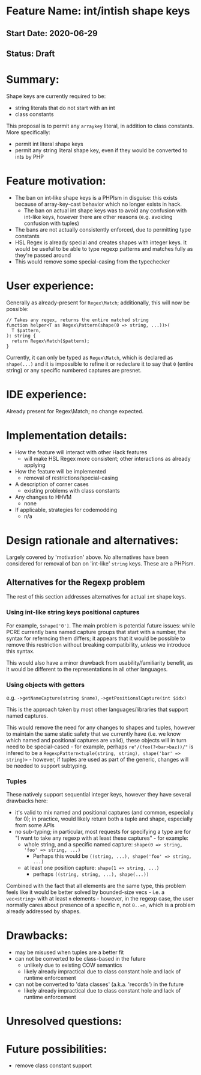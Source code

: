 # Feature Name: int/intish shape keys
## Start Date: 2020-06-29
## Status: Draft

# Summary:

Shape keys are currently required to be:
- string literals that do not start with an int
- class constants

This proposal is to permit any `arraykey` literal, in addition to class
constants. More specifically:
- permit int literal shape keys
- permit any string literal shape key, even if they would be converted to ints
  by PHP

# Feature motivation:

- The ban on int-like shape keys is a PHPIsm in disguise: this exists because
  of array-key-cast behavior which no longer exists in hack.
  - The ban on actual int shape keys was to avoid any confusion with int-like
    keys, however there are other reasons (e.g. avoiding confusion with tuples)
- The bans are not actually consistently enforced, due to permitting type constants
- HSL Regex is already special and creates shapes with integer keys. It would
  be useful to be able to type regexp patterns and matches fully as they're
  passed around
- This would remove some special-casing from the typechecker

# User experience: 

Generally as already-present for `Regex\Match`; additionally, this will now be
possible:

```
// Takes any regex, returns the entire matched string
function helper<T as Regex\Pattern(shape(0 => string, ...))>(
  T $pattern,
): string {
  return Regex\Match($pattern);
}
```

Currently, it can only be typed as `Regex\Match`, which is declared as
`shape(...)` and it is impossible to refine it or redeclare it to say that
`0` (entire string) or any specific numbered captures are presnet.

# IDE experience:

Already present for Regex\Match; no change expected.

# Implementation details:

* How the feature will interact with other Hack features
  - will make HSL Regex more consistent; other interactions as already applying
* How the feature will be implemented
  - removal of restrictions/special-casing
* A description of corner cases
  - existing problems with class constants
* Any changes to HHVM
  - none
* If applicable, strategies for codemodding
  - n/a

# Design rationale and alternatives:

Largely covered by 'motivation' above. No alternatives have been considered
for removal of ban on 'int-like' `string` keys. These are a PHPism.

## Alternatives for the Regexp problem

The rest of this section addresses alternatives for actual `int` shape keys.

### Using int-like string keys positional captures

For example, `$shape['0']`. The main problem is potential future issues: while
PCRE currently bans named capture groups that start with a number, the syntax
for referncing them differs; it appears that it would be possible to remove
this restriction without breaking compatibility, *unless* we introduce this
syntax.

This would also have a minor drawback from usability/familiarity benefit, as it
would be different to the representations in all other languages.

### Using objects with getters

e.g. `->getNameCapture(string $name)`, `->getPositionalCapture(int $idx)`

This is the approach taken by most other languages/libraries that support named
captures.

This would remove the need for any changes to shapes and tuples, however to
maintain the same static safety that we currently have (i.e. we know which
named and positional captures are valid), these objects will in turn need
to be special-cased - for example, perhaps `re"/(foo(?<bar>baz))/"` is infered
to be a `RegexpPattern<tuple(string, string), shape('bar' => string)>` - however,
if tuples are used as part of the generic, changes will be needed to support
subtyping.

### Tuples

These natively support sequential integer keys, however they have several
drawbacks here:

- it's valid to mix named and positional captures (and common, especially for 0);
  in practice, would likely return  both a tuple and shape, especially from some APIs
- no sub-typing; in particular, most requests for specifying a type are for "I want
  to take any regexp with at least these captures" - for example:
  - whole string, and a specific named capture: `shape(0 => string, 'foo' => string, ...)`
    - Perhaps this would be `((string, ...), shape('foo' => string, ...)`
  - at least one position capture: `shape(1 => string, ...)`
    - perhaps `((string, string, ...), shape(...))`

Combined with the fact that all elements are the same type, this problem feels
like it would be better solved by bounded-size vecs - i.e. a `vec<string>` with
at least `n` elements - however, in the regexp case, the user normally cares
about presence of a specific n, not `0..=n`, which is a problem already addressed
by shapes.

# Drawbacks: 

- may be misused when tuples are a better fit
- can not be converted to be class-based in the future
  - unlikely due to existing COW semantics
  - likely already impractical due to class constant hole and lack of runtime enforcement
- can not be converted to 'data classes' (a.k.a. 'records') in the future
  - likely already impractical due to class constant hole and lack of runtime enforcement

# Unresolved questions: 

# Future possibilities:

- remove class constant support

